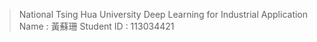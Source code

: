 > National Tsing Hua University
> Deep Learning for Industrial Application
> Name : 黃蘇珊
> Student ID : 113034421

